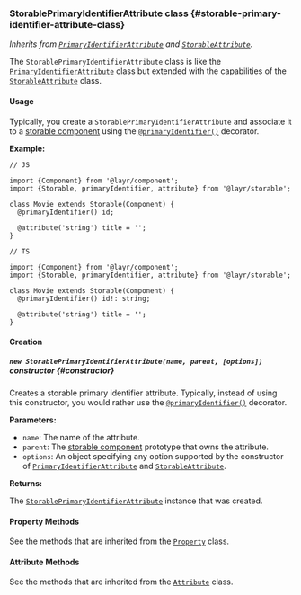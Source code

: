 ### StorablePrimaryIdentifierAttribute <badge type="primary">class</badge> {#storable-primary-identifier-attribute-class}

*Inherits from [`PrimaryIdentifierAttribute`](https://layrjs.com/docs/v1/reference/primary-identifier-attribute) and [`StorableAttribute`](https://layrjs.com/docs/v1/reference/storable-attribute).*

The `StorablePrimaryIdentifierAttribute` class is like the [`PrimaryIdentifierAttribute`](https://layrjs.com/docs/v1/reference/primary-identifier-attribute) class but extended with the capabilities of the [`StorableAttribute`](https://layrjs.com/docs/v1/reference/storable-attribute) class.

#### Usage

Typically, you create a `StorablePrimaryIdentifierAttribute` and associate it to a [storable component](https://layrjs.com/docs/v1/reference/storable#storable-component-class) using the [`@primaryIdentifier()`](https://layrjs.com/docs/v1/reference/storable#primary-identifier-decorator) decorator.

**Example:**

```
// JS

import {Component} from '@layr/component';
import {Storable, primaryIdentifier, attribute} from '@layr/storable';

class Movie extends Storable(Component) {
  @primaryIdentifier() id;

  @attribute('string') title = '';
}
```

```
// TS

import {Component} from '@layr/component';
import {Storable, primaryIdentifier, attribute} from '@layr/storable';

class Movie extends Storable(Component) {
  @primaryIdentifier() id!: string;

  @attribute('string') title = '';
}
```

#### Creation

##### `new StorablePrimaryIdentifierAttribute(name, parent, [options])` <badge type="secondary">constructor</badge> {#constructor}

Creates a storable primary identifier attribute. Typically, instead of using this constructor, you would rather use the [`@primaryIdentifier()`](https://layrjs.com/docs/v1/reference/storable#primary-identifier-decorator) decorator.

**Parameters:**

* `name`: The name of the attribute.
* `parent`: The [storable component](https://layrjs.com/docs/v1/reference/storable#storable-component-class) prototype that owns the attribute.
* `options`: An object specifying any option supported by the constructor of [`PrimaryIdentifierAttribute`](https://layrjs.com/docs/v1/reference/primary-identifier-attribute#constructor) and [`StorableAttribute`](https://layrjs.com/docs/v1/reference/storable-attribute#constructor).

**Returns:**

The [`StorablePrimaryIdentifierAttribute`](https://layrjs.com/docs/v1/reference/storable-primary-identifier-attribute) instance that was created.

#### Property Methods

See the methods that are inherited from the [`Property`](https://layrjs.com/docs/v1/reference/property#basic-methods) class.

#### Attribute Methods

See the methods that are inherited from the [`Attribute`](https://layrjs.com/docs/v1/reference/attribute#value-type) class.
